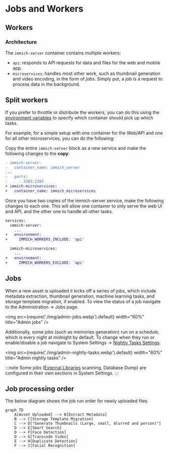 # Jobs and Workers

## Workers

### Architecture

The `immich-server` container contains multiple workers:

- `api`: responds to API requests for data and files for the web and mobile app.
- `microservices`: handles most other work, such as thumbnail generation and video encoding, in the form of _jobs_. Simply put, a job is a request to process data in the background.

## Split workers

If you prefer to throttle or distribute the workers, you can do this using the [environment variables](/install/environment-variables) to specify which container should pick up which tasks.

For example, for a simple setup with one container for the Web/API and one for all other microservices, you can do the following:

Copy the entire `immich-server` block as a new service and make the following changes to the **copy**:

```diff
- immich-server:
-   container_name: immich_server
...
-   ports:
-     - 2283:2283
+ immich-microservices:
+   container_name: immich_microservices
```

Once you have two copies of the immich-server service, make the following changes to each one. This will allow one container to only serve the web UI and API, and the other one to handle all other tasks.

```diff
services:
  immich-server:
    ...
+   environment:
+     IMMICH_WORKERS_INCLUDE: 'api'

  immich-microservices:
    ...
+   environment:
+     IMMICH_WORKERS_EXCLUDE: 'api'
```

## Jobs

When a new asset is uploaded it kicks off a series of jobs, which include metadata extraction, thumbnail generation, machine learning tasks, and storage template migration, if enabled. To view the status of a job navigate to the Administration -> Jobs page.

<img src={require('./img/admin-jobs.webp').default} width="60%" title="Admin jobs" />

Additionally, some jobs (such as memories generation) run on a schedule, which is every night at midnight by default. To change when they run or enable/disable a job navigate to System Settings -> [Nightly Tasks Settings](https://my.immich.app/admin/system-settings?isOpen=nightly-tasks).

<img src={require('./img/admin-nightly-tasks.webp').default} width="60%" title="Admin nightly tasks" />

:::note
Some jobs ([External Libraries](/features/libraries) scanning, Database Dump) are configured in their own sections in System Settings.
:::

## Job processing order

The below diagram shows the job run order for newly uploaded files

```mermaid
graph TD
    A[Asset Uploaded] --> B[Extract Metadata]
    B --> C[Storage Template Migration]
    C --> D["Generate Thumbnails (Large, small, blurred and person)"]
    D --> E[Smart Search]
    D --> F[Face Detection]
    D --> G[Transcode Video]
    E --> H[Duplicate Detection]
    F --> I[Facial Recognition]
```
